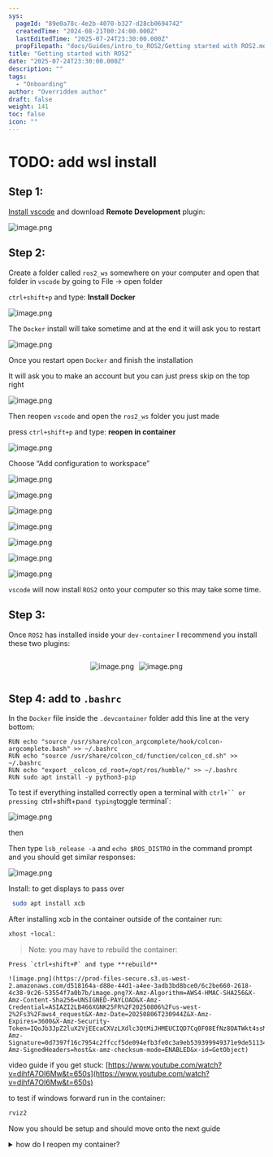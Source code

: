 ```yaml
---
sys:
  pageId: "89e0a78c-4e2b-4070-b327-d28cb0694742"
  createdTime: "2024-08-21T00:24:00.000Z"
  lastEditedTime: "2025-07-24T23:30:00.000Z"
  propFilepath: "docs/Guides/intro_to_ROS2/Getting started with ROS2.md"
title: "Getting started with ROS2"
date: "2025-07-24T23:30:00.000Z"
description: ""
tags:
  - "Onboarding"
author: "Overridden author"
draft: false
weight: 141
toc: false
icon: ""
---
```


# TODO: add wsl install

## Step 1:

[Install vscode](https://code.visualstudio.com/download) and download **Remote Development** plugin:

![image.png](https://prod-files-secure.s3.us-west-2.amazonaws.com/d518164a-d88e-44d1-a4ee-3adb3bd8bce0/efb52993-1881-4a40-b95e-6f020334f022/image.png?X-Amz-Algorithm=AWS4-HMAC-SHA256&X-Amz-Content-Sha256=UNSIGNED-PAYLOAD&X-Amz-Credential=ASIAZI2LB466Y6FAWLNZ%2F20250806%2Fus-west-2%2Fs3%2Faws4_request&X-Amz-Date=20250806T230937Z&X-Amz-Expires=3600&X-Amz-Security-Token=IQoJb3JpZ2luX2VjEEcaCXVzLXdlc3QtMiJHMEUCIQDjXmb8m2U0r6esF4TZd1OvIC82Z8INHtGWSfpZZokh3QIgJnO%2BJ%2FxbedoJbUtfItHlaeRCNIvGlcEOpY6OBCFDm38qiAQIgP%2F%2F%2F%2F%2F%2F%2F%2F%2F%2FARAAGgw2Mzc0MjMxODM4MDUiDNI5aMRKe27wnPWcdyrcAxnhhsf%2F5LDkh55qs31Ruxl82aF%2FvnMfy5J7HH%2FhZlnlOWg%2Bki3fx7qut%2BP7u6V%2BgiABM9DoLv%2FOefFn9u86pxX33x9U7eHseIFbVT09NsTGAfvaXJVctSQBBPthXqkUQ3rCqRCIB45V2FaOObiAhOD50EZlrUKf9fn%2BmuxN5FTPqJ7Y091XsRUfZSCdquAHbRMfS59WodVAQeIFriRB9%2FBYdk4236NSmPpR%2F042xe0BS52vYcR4D9loU3kf7Wf3z8gLNpMg8HZxnkrS0X35GBXYzHzxr1ZXGROylFVZ60SsEkrHkZBuqxaz9YowtNlQceRRm0%2FqIiT%2F5Abl6aTf%2FEFrbqrmKtA5HXGehC5xYQSfTDumiOyPDevQ0NTcGDBouXy5qW%2B%2FMa0CSPXie1ll8EmaJzgrQd%2FOb9HDKDC8YHpHvaAm%2F4RWbsDtcOuxKoK9hsH3E%2FGY9YBAERAuULG%2FXb1rlfrYYTPUxALPpMpmjcWZPign%2BXmI1qadBqFr66FXVUEqhTJ7ljcmDp72%2Fhkv9ZdEOhQI1%2BIqLanCoSN22eSmT%2F%2BzngfRkkGwAzG59dhzspQAWFHKnQBaczUFADVVMvMvbLzMzWmB7z8y73e8Ijdu7jXSsHWSF5s1Qr4%2BMIa0z8QGOqUBgGHKFbIhCOhm2XipcBysCOiGul36443H%2BJJsvxLCRjHQ%2BVIulueaUiWMk%2FRfbZkuaIbqp3Cn7PmtUaiNTOEBacuk8Y%2FnDYmtRlmJ9fwMpuMaYOknefwE09j8lonTXcBgxaiikZ4hx5DMjvtZA%2BGz4O7rZKcssnoicwj5E8nqDsvt5wD%2FjdTo9K188HDpZa8jrBXWoVJtTt95AgXS44pfkvKj48iV&X-Amz-Signature=ee86748d7265536902bb0f796b7fa1b7d7971c031cc1774e66559654b068b526&X-Amz-SignedHeaders=host&x-amz-checksum-mode=ENABLED&x-id=GetObject)

## Step 2:

Create a folder called `ros2_ws` somewhere on your computer and open that folder in `vscode` by going to File → open folder 

`ctrl+shift+p` and type: **Install Docker**

![image.png](https://prod-files-secure.s3.us-west-2.amazonaws.com/d518164a-d88e-44d1-a4ee-3adb3bd8bce0/2269dc0e-1cd5-47ff-bceb-c04ad9b2eab0/image.png?X-Amz-Algorithm=AWS4-HMAC-SHA256&X-Amz-Content-Sha256=UNSIGNED-PAYLOAD&X-Amz-Credential=ASIAZI2LB466Y6FAWLNZ%2F20250806%2Fus-west-2%2Fs3%2Faws4_request&X-Amz-Date=20250806T230937Z&X-Amz-Expires=3600&X-Amz-Security-Token=IQoJb3JpZ2luX2VjEEcaCXVzLXdlc3QtMiJHMEUCIQDjXmb8m2U0r6esF4TZd1OvIC82Z8INHtGWSfpZZokh3QIgJnO%2BJ%2FxbedoJbUtfItHlaeRCNIvGlcEOpY6OBCFDm38qiAQIgP%2F%2F%2F%2F%2F%2F%2F%2F%2F%2FARAAGgw2Mzc0MjMxODM4MDUiDNI5aMRKe27wnPWcdyrcAxnhhsf%2F5LDkh55qs31Ruxl82aF%2FvnMfy5J7HH%2FhZlnlOWg%2Bki3fx7qut%2BP7u6V%2BgiABM9DoLv%2FOefFn9u86pxX33x9U7eHseIFbVT09NsTGAfvaXJVctSQBBPthXqkUQ3rCqRCIB45V2FaOObiAhOD50EZlrUKf9fn%2BmuxN5FTPqJ7Y091XsRUfZSCdquAHbRMfS59WodVAQeIFriRB9%2FBYdk4236NSmPpR%2F042xe0BS52vYcR4D9loU3kf7Wf3z8gLNpMg8HZxnkrS0X35GBXYzHzxr1ZXGROylFVZ60SsEkrHkZBuqxaz9YowtNlQceRRm0%2FqIiT%2F5Abl6aTf%2FEFrbqrmKtA5HXGehC5xYQSfTDumiOyPDevQ0NTcGDBouXy5qW%2B%2FMa0CSPXie1ll8EmaJzgrQd%2FOb9HDKDC8YHpHvaAm%2F4RWbsDtcOuxKoK9hsH3E%2FGY9YBAERAuULG%2FXb1rlfrYYTPUxALPpMpmjcWZPign%2BXmI1qadBqFr66FXVUEqhTJ7ljcmDp72%2Fhkv9ZdEOhQI1%2BIqLanCoSN22eSmT%2F%2BzngfRkkGwAzG59dhzspQAWFHKnQBaczUFADVVMvMvbLzMzWmB7z8y73e8Ijdu7jXSsHWSF5s1Qr4%2BMIa0z8QGOqUBgGHKFbIhCOhm2XipcBysCOiGul36443H%2BJJsvxLCRjHQ%2BVIulueaUiWMk%2FRfbZkuaIbqp3Cn7PmtUaiNTOEBacuk8Y%2FnDYmtRlmJ9fwMpuMaYOknefwE09j8lonTXcBgxaiikZ4hx5DMjvtZA%2BGz4O7rZKcssnoicwj5E8nqDsvt5wD%2FjdTo9K188HDpZa8jrBXWoVJtTt95AgXS44pfkvKj48iV&X-Amz-Signature=34cd80997c84e6ec36e5c89c744806596fc4de32dbc8d8beaf60f3f7b69d1f36&X-Amz-SignedHeaders=host&x-amz-checksum-mode=ENABLED&x-id=GetObject)

The `Docker` install will take sometime and at the end it will ask you to restart

![image.png](https://prod-files-secure.s3.us-west-2.amazonaws.com/d518164a-d88e-44d1-a4ee-3adb3bd8bce0/ed233f78-be33-4b1f-b89c-9c346c0e961e/image.png?X-Amz-Algorithm=AWS4-HMAC-SHA256&X-Amz-Content-Sha256=UNSIGNED-PAYLOAD&X-Amz-Credential=ASIAZI2LB466Y6FAWLNZ%2F20250806%2Fus-west-2%2Fs3%2Faws4_request&X-Amz-Date=20250806T230937Z&X-Amz-Expires=3600&X-Amz-Security-Token=IQoJb3JpZ2luX2VjEEcaCXVzLXdlc3QtMiJHMEUCIQDjXmb8m2U0r6esF4TZd1OvIC82Z8INHtGWSfpZZokh3QIgJnO%2BJ%2FxbedoJbUtfItHlaeRCNIvGlcEOpY6OBCFDm38qiAQIgP%2F%2F%2F%2F%2F%2F%2F%2F%2F%2FARAAGgw2Mzc0MjMxODM4MDUiDNI5aMRKe27wnPWcdyrcAxnhhsf%2F5LDkh55qs31Ruxl82aF%2FvnMfy5J7HH%2FhZlnlOWg%2Bki3fx7qut%2BP7u6V%2BgiABM9DoLv%2FOefFn9u86pxX33x9U7eHseIFbVT09NsTGAfvaXJVctSQBBPthXqkUQ3rCqRCIB45V2FaOObiAhOD50EZlrUKf9fn%2BmuxN5FTPqJ7Y091XsRUfZSCdquAHbRMfS59WodVAQeIFriRB9%2FBYdk4236NSmPpR%2F042xe0BS52vYcR4D9loU3kf7Wf3z8gLNpMg8HZxnkrS0X35GBXYzHzxr1ZXGROylFVZ60SsEkrHkZBuqxaz9YowtNlQceRRm0%2FqIiT%2F5Abl6aTf%2FEFrbqrmKtA5HXGehC5xYQSfTDumiOyPDevQ0NTcGDBouXy5qW%2B%2FMa0CSPXie1ll8EmaJzgrQd%2FOb9HDKDC8YHpHvaAm%2F4RWbsDtcOuxKoK9hsH3E%2FGY9YBAERAuULG%2FXb1rlfrYYTPUxALPpMpmjcWZPign%2BXmI1qadBqFr66FXVUEqhTJ7ljcmDp72%2Fhkv9ZdEOhQI1%2BIqLanCoSN22eSmT%2F%2BzngfRkkGwAzG59dhzspQAWFHKnQBaczUFADVVMvMvbLzMzWmB7z8y73e8Ijdu7jXSsHWSF5s1Qr4%2BMIa0z8QGOqUBgGHKFbIhCOhm2XipcBysCOiGul36443H%2BJJsvxLCRjHQ%2BVIulueaUiWMk%2FRfbZkuaIbqp3Cn7PmtUaiNTOEBacuk8Y%2FnDYmtRlmJ9fwMpuMaYOknefwE09j8lonTXcBgxaiikZ4hx5DMjvtZA%2BGz4O7rZKcssnoicwj5E8nqDsvt5wD%2FjdTo9K188HDpZa8jrBXWoVJtTt95AgXS44pfkvKj48iV&X-Amz-Signature=5ceec5d298141e9ca3c33f6c80a144ab89e670170475866e9cc531b537f3c9e1&X-Amz-SignedHeaders=host&x-amz-checksum-mode=ENABLED&x-id=GetObject)

Once you restart open `Docker` and finish the installation

It will ask you to make an account but you can just press skip on the top right

![image.png](https://prod-files-secure.s3.us-west-2.amazonaws.com/d518164a-d88e-44d1-a4ee-3adb3bd8bce0/21010ad9-1659-4fd9-9f59-9932a09b2a3d/image.png?X-Amz-Algorithm=AWS4-HMAC-SHA256&X-Amz-Content-Sha256=UNSIGNED-PAYLOAD&X-Amz-Credential=ASIAZI2LB466Y6FAWLNZ%2F20250806%2Fus-west-2%2Fs3%2Faws4_request&X-Amz-Date=20250806T230937Z&X-Amz-Expires=3600&X-Amz-Security-Token=IQoJb3JpZ2luX2VjEEcaCXVzLXdlc3QtMiJHMEUCIQDjXmb8m2U0r6esF4TZd1OvIC82Z8INHtGWSfpZZokh3QIgJnO%2BJ%2FxbedoJbUtfItHlaeRCNIvGlcEOpY6OBCFDm38qiAQIgP%2F%2F%2F%2F%2F%2F%2F%2F%2F%2FARAAGgw2Mzc0MjMxODM4MDUiDNI5aMRKe27wnPWcdyrcAxnhhsf%2F5LDkh55qs31Ruxl82aF%2FvnMfy5J7HH%2FhZlnlOWg%2Bki3fx7qut%2BP7u6V%2BgiABM9DoLv%2FOefFn9u86pxX33x9U7eHseIFbVT09NsTGAfvaXJVctSQBBPthXqkUQ3rCqRCIB45V2FaOObiAhOD50EZlrUKf9fn%2BmuxN5FTPqJ7Y091XsRUfZSCdquAHbRMfS59WodVAQeIFriRB9%2FBYdk4236NSmPpR%2F042xe0BS52vYcR4D9loU3kf7Wf3z8gLNpMg8HZxnkrS0X35GBXYzHzxr1ZXGROylFVZ60SsEkrHkZBuqxaz9YowtNlQceRRm0%2FqIiT%2F5Abl6aTf%2FEFrbqrmKtA5HXGehC5xYQSfTDumiOyPDevQ0NTcGDBouXy5qW%2B%2FMa0CSPXie1ll8EmaJzgrQd%2FOb9HDKDC8YHpHvaAm%2F4RWbsDtcOuxKoK9hsH3E%2FGY9YBAERAuULG%2FXb1rlfrYYTPUxALPpMpmjcWZPign%2BXmI1qadBqFr66FXVUEqhTJ7ljcmDp72%2Fhkv9ZdEOhQI1%2BIqLanCoSN22eSmT%2F%2BzngfRkkGwAzG59dhzspQAWFHKnQBaczUFADVVMvMvbLzMzWmB7z8y73e8Ijdu7jXSsHWSF5s1Qr4%2BMIa0z8QGOqUBgGHKFbIhCOhm2XipcBysCOiGul36443H%2BJJsvxLCRjHQ%2BVIulueaUiWMk%2FRfbZkuaIbqp3Cn7PmtUaiNTOEBacuk8Y%2FnDYmtRlmJ9fwMpuMaYOknefwE09j8lonTXcBgxaiikZ4hx5DMjvtZA%2BGz4O7rZKcssnoicwj5E8nqDsvt5wD%2FjdTo9K188HDpZa8jrBXWoVJtTt95AgXS44pfkvKj48iV&X-Amz-Signature=2d315a16cc96b44ba88d296fbc26e68c33a56f3d4ae2ba1738dde8cf8256fbc2&X-Amz-SignedHeaders=host&x-amz-checksum-mode=ENABLED&x-id=GetObject)

Then reopen `vscode` and open the `ros2_ws` folder you just made

press `ctrl+shift+p` and type: **reopen in container**

![image.png](https://prod-files-secure.s3.us-west-2.amazonaws.com/d518164a-d88e-44d1-a4ee-3adb3bd8bce0/4e93b8c2-41ad-488c-8095-c74205196118/image.png?X-Amz-Algorithm=AWS4-HMAC-SHA256&X-Amz-Content-Sha256=UNSIGNED-PAYLOAD&X-Amz-Credential=ASIAZI2LB466Y6FAWLNZ%2F20250806%2Fus-west-2%2Fs3%2Faws4_request&X-Amz-Date=20250806T230937Z&X-Amz-Expires=3600&X-Amz-Security-Token=IQoJb3JpZ2luX2VjEEcaCXVzLXdlc3QtMiJHMEUCIQDjXmb8m2U0r6esF4TZd1OvIC82Z8INHtGWSfpZZokh3QIgJnO%2BJ%2FxbedoJbUtfItHlaeRCNIvGlcEOpY6OBCFDm38qiAQIgP%2F%2F%2F%2F%2F%2F%2F%2F%2F%2FARAAGgw2Mzc0MjMxODM4MDUiDNI5aMRKe27wnPWcdyrcAxnhhsf%2F5LDkh55qs31Ruxl82aF%2FvnMfy5J7HH%2FhZlnlOWg%2Bki3fx7qut%2BP7u6V%2BgiABM9DoLv%2FOefFn9u86pxX33x9U7eHseIFbVT09NsTGAfvaXJVctSQBBPthXqkUQ3rCqRCIB45V2FaOObiAhOD50EZlrUKf9fn%2BmuxN5FTPqJ7Y091XsRUfZSCdquAHbRMfS59WodVAQeIFriRB9%2FBYdk4236NSmPpR%2F042xe0BS52vYcR4D9loU3kf7Wf3z8gLNpMg8HZxnkrS0X35GBXYzHzxr1ZXGROylFVZ60SsEkrHkZBuqxaz9YowtNlQceRRm0%2FqIiT%2F5Abl6aTf%2FEFrbqrmKtA5HXGehC5xYQSfTDumiOyPDevQ0NTcGDBouXy5qW%2B%2FMa0CSPXie1ll8EmaJzgrQd%2FOb9HDKDC8YHpHvaAm%2F4RWbsDtcOuxKoK9hsH3E%2FGY9YBAERAuULG%2FXb1rlfrYYTPUxALPpMpmjcWZPign%2BXmI1qadBqFr66FXVUEqhTJ7ljcmDp72%2Fhkv9ZdEOhQI1%2BIqLanCoSN22eSmT%2F%2BzngfRkkGwAzG59dhzspQAWFHKnQBaczUFADVVMvMvbLzMzWmB7z8y73e8Ijdu7jXSsHWSF5s1Qr4%2BMIa0z8QGOqUBgGHKFbIhCOhm2XipcBysCOiGul36443H%2BJJsvxLCRjHQ%2BVIulueaUiWMk%2FRfbZkuaIbqp3Cn7PmtUaiNTOEBacuk8Y%2FnDYmtRlmJ9fwMpuMaYOknefwE09j8lonTXcBgxaiikZ4hx5DMjvtZA%2BGz4O7rZKcssnoicwj5E8nqDsvt5wD%2FjdTo9K188HDpZa8jrBXWoVJtTt95AgXS44pfkvKj48iV&X-Amz-Signature=b9c7015901c3cd73aaf96d2f57a3ced2218f761570794f5a69a8797058de2c1f&X-Amz-SignedHeaders=host&x-amz-checksum-mode=ENABLED&x-id=GetObject)

Choose “Add configuration to workspace”

![image.png](https://prod-files-secure.s3.us-west-2.amazonaws.com/d518164a-d88e-44d1-a4ee-3adb3bd8bce0/9560b282-5060-4989-ba37-97e7b2c22476/image.png?X-Amz-Algorithm=AWS4-HMAC-SHA256&X-Amz-Content-Sha256=UNSIGNED-PAYLOAD&X-Amz-Credential=ASIAZI2LB466Y6FAWLNZ%2F20250806%2Fus-west-2%2Fs3%2Faws4_request&X-Amz-Date=20250806T230937Z&X-Amz-Expires=3600&X-Amz-Security-Token=IQoJb3JpZ2luX2VjEEcaCXVzLXdlc3QtMiJHMEUCIQDjXmb8m2U0r6esF4TZd1OvIC82Z8INHtGWSfpZZokh3QIgJnO%2BJ%2FxbedoJbUtfItHlaeRCNIvGlcEOpY6OBCFDm38qiAQIgP%2F%2F%2F%2F%2F%2F%2F%2F%2F%2FARAAGgw2Mzc0MjMxODM4MDUiDNI5aMRKe27wnPWcdyrcAxnhhsf%2F5LDkh55qs31Ruxl82aF%2FvnMfy5J7HH%2FhZlnlOWg%2Bki3fx7qut%2BP7u6V%2BgiABM9DoLv%2FOefFn9u86pxX33x9U7eHseIFbVT09NsTGAfvaXJVctSQBBPthXqkUQ3rCqRCIB45V2FaOObiAhOD50EZlrUKf9fn%2BmuxN5FTPqJ7Y091XsRUfZSCdquAHbRMfS59WodVAQeIFriRB9%2FBYdk4236NSmPpR%2F042xe0BS52vYcR4D9loU3kf7Wf3z8gLNpMg8HZxnkrS0X35GBXYzHzxr1ZXGROylFVZ60SsEkrHkZBuqxaz9YowtNlQceRRm0%2FqIiT%2F5Abl6aTf%2FEFrbqrmKtA5HXGehC5xYQSfTDumiOyPDevQ0NTcGDBouXy5qW%2B%2FMa0CSPXie1ll8EmaJzgrQd%2FOb9HDKDC8YHpHvaAm%2F4RWbsDtcOuxKoK9hsH3E%2FGY9YBAERAuULG%2FXb1rlfrYYTPUxALPpMpmjcWZPign%2BXmI1qadBqFr66FXVUEqhTJ7ljcmDp72%2Fhkv9ZdEOhQI1%2BIqLanCoSN22eSmT%2F%2BzngfRkkGwAzG59dhzspQAWFHKnQBaczUFADVVMvMvbLzMzWmB7z8y73e8Ijdu7jXSsHWSF5s1Qr4%2BMIa0z8QGOqUBgGHKFbIhCOhm2XipcBysCOiGul36443H%2BJJsvxLCRjHQ%2BVIulueaUiWMk%2FRfbZkuaIbqp3Cn7PmtUaiNTOEBacuk8Y%2FnDYmtRlmJ9fwMpuMaYOknefwE09j8lonTXcBgxaiikZ4hx5DMjvtZA%2BGz4O7rZKcssnoicwj5E8nqDsvt5wD%2FjdTo9K188HDpZa8jrBXWoVJtTt95AgXS44pfkvKj48iV&X-Amz-Signature=253f8225685b29be9db4e2fa0b433966276c64b67cc777e8cb0856f341c209bc&X-Amz-SignedHeaders=host&x-amz-checksum-mode=ENABLED&x-id=GetObject)

![image.png](https://prod-files-secure.s3.us-west-2.amazonaws.com/d518164a-d88e-44d1-a4ee-3adb3bd8bce0/2ee63f81-886b-48e8-a553-dc6e5eac99e4/image.png?X-Amz-Algorithm=AWS4-HMAC-SHA256&X-Amz-Content-Sha256=UNSIGNED-PAYLOAD&X-Amz-Credential=ASIAZI2LB466Y6FAWLNZ%2F20250806%2Fus-west-2%2Fs3%2Faws4_request&X-Amz-Date=20250806T230937Z&X-Amz-Expires=3600&X-Amz-Security-Token=IQoJb3JpZ2luX2VjEEcaCXVzLXdlc3QtMiJHMEUCIQDjXmb8m2U0r6esF4TZd1OvIC82Z8INHtGWSfpZZokh3QIgJnO%2BJ%2FxbedoJbUtfItHlaeRCNIvGlcEOpY6OBCFDm38qiAQIgP%2F%2F%2F%2F%2F%2F%2F%2F%2F%2FARAAGgw2Mzc0MjMxODM4MDUiDNI5aMRKe27wnPWcdyrcAxnhhsf%2F5LDkh55qs31Ruxl82aF%2FvnMfy5J7HH%2FhZlnlOWg%2Bki3fx7qut%2BP7u6V%2BgiABM9DoLv%2FOefFn9u86pxX33x9U7eHseIFbVT09NsTGAfvaXJVctSQBBPthXqkUQ3rCqRCIB45V2FaOObiAhOD50EZlrUKf9fn%2BmuxN5FTPqJ7Y091XsRUfZSCdquAHbRMfS59WodVAQeIFriRB9%2FBYdk4236NSmPpR%2F042xe0BS52vYcR4D9loU3kf7Wf3z8gLNpMg8HZxnkrS0X35GBXYzHzxr1ZXGROylFVZ60SsEkrHkZBuqxaz9YowtNlQceRRm0%2FqIiT%2F5Abl6aTf%2FEFrbqrmKtA5HXGehC5xYQSfTDumiOyPDevQ0NTcGDBouXy5qW%2B%2FMa0CSPXie1ll8EmaJzgrQd%2FOb9HDKDC8YHpHvaAm%2F4RWbsDtcOuxKoK9hsH3E%2FGY9YBAERAuULG%2FXb1rlfrYYTPUxALPpMpmjcWZPign%2BXmI1qadBqFr66FXVUEqhTJ7ljcmDp72%2Fhkv9ZdEOhQI1%2BIqLanCoSN22eSmT%2F%2BzngfRkkGwAzG59dhzspQAWFHKnQBaczUFADVVMvMvbLzMzWmB7z8y73e8Ijdu7jXSsHWSF5s1Qr4%2BMIa0z8QGOqUBgGHKFbIhCOhm2XipcBysCOiGul36443H%2BJJsvxLCRjHQ%2BVIulueaUiWMk%2FRfbZkuaIbqp3Cn7PmtUaiNTOEBacuk8Y%2FnDYmtRlmJ9fwMpuMaYOknefwE09j8lonTXcBgxaiikZ4hx5DMjvtZA%2BGz4O7rZKcssnoicwj5E8nqDsvt5wD%2FjdTo9K188HDpZa8jrBXWoVJtTt95AgXS44pfkvKj48iV&X-Amz-Signature=11bfa270b82da8738dcea79bffe156a72c7a7f0f656c0fe95ff9f8653dde7626&X-Amz-SignedHeaders=host&x-amz-checksum-mode=ENABLED&x-id=GetObject)

![image.png](https://prod-files-secure.s3.us-west-2.amazonaws.com/d518164a-d88e-44d1-a4ee-3adb3bd8bce0/e0fd626c-c8b6-4b2c-95d1-fa4c26514504/image.png?X-Amz-Algorithm=AWS4-HMAC-SHA256&X-Amz-Content-Sha256=UNSIGNED-PAYLOAD&X-Amz-Credential=ASIAZI2LB466Y6FAWLNZ%2F20250806%2Fus-west-2%2Fs3%2Faws4_request&X-Amz-Date=20250806T230937Z&X-Amz-Expires=3600&X-Amz-Security-Token=IQoJb3JpZ2luX2VjEEcaCXVzLXdlc3QtMiJHMEUCIQDjXmb8m2U0r6esF4TZd1OvIC82Z8INHtGWSfpZZokh3QIgJnO%2BJ%2FxbedoJbUtfItHlaeRCNIvGlcEOpY6OBCFDm38qiAQIgP%2F%2F%2F%2F%2F%2F%2F%2F%2F%2FARAAGgw2Mzc0MjMxODM4MDUiDNI5aMRKe27wnPWcdyrcAxnhhsf%2F5LDkh55qs31Ruxl82aF%2FvnMfy5J7HH%2FhZlnlOWg%2Bki3fx7qut%2BP7u6V%2BgiABM9DoLv%2FOefFn9u86pxX33x9U7eHseIFbVT09NsTGAfvaXJVctSQBBPthXqkUQ3rCqRCIB45V2FaOObiAhOD50EZlrUKf9fn%2BmuxN5FTPqJ7Y091XsRUfZSCdquAHbRMfS59WodVAQeIFriRB9%2FBYdk4236NSmPpR%2F042xe0BS52vYcR4D9loU3kf7Wf3z8gLNpMg8HZxnkrS0X35GBXYzHzxr1ZXGROylFVZ60SsEkrHkZBuqxaz9YowtNlQceRRm0%2FqIiT%2F5Abl6aTf%2FEFrbqrmKtA5HXGehC5xYQSfTDumiOyPDevQ0NTcGDBouXy5qW%2B%2FMa0CSPXie1ll8EmaJzgrQd%2FOb9HDKDC8YHpHvaAm%2F4RWbsDtcOuxKoK9hsH3E%2FGY9YBAERAuULG%2FXb1rlfrYYTPUxALPpMpmjcWZPign%2BXmI1qadBqFr66FXVUEqhTJ7ljcmDp72%2Fhkv9ZdEOhQI1%2BIqLanCoSN22eSmT%2F%2BzngfRkkGwAzG59dhzspQAWFHKnQBaczUFADVVMvMvbLzMzWmB7z8y73e8Ijdu7jXSsHWSF5s1Qr4%2BMIa0z8QGOqUBgGHKFbIhCOhm2XipcBysCOiGul36443H%2BJJsvxLCRjHQ%2BVIulueaUiWMk%2FRfbZkuaIbqp3Cn7PmtUaiNTOEBacuk8Y%2FnDYmtRlmJ9fwMpuMaYOknefwE09j8lonTXcBgxaiikZ4hx5DMjvtZA%2BGz4O7rZKcssnoicwj5E8nqDsvt5wD%2FjdTo9K188HDpZa8jrBXWoVJtTt95AgXS44pfkvKj48iV&X-Amz-Signature=bdbfd38fefb08eec622a30c3eefc3c5ef8cb692f455ebedf63d3a986ada47f61&X-Amz-SignedHeaders=host&x-amz-checksum-mode=ENABLED&x-id=GetObject)

![image.png](https://prod-files-secure.s3.us-west-2.amazonaws.com/d518164a-d88e-44d1-a4ee-3adb3bd8bce0/a2e13f50-d2ab-4719-a4c2-7ced634bfc9d/image.png?X-Amz-Algorithm=AWS4-HMAC-SHA256&X-Amz-Content-Sha256=UNSIGNED-PAYLOAD&X-Amz-Credential=ASIAZI2LB466Y6FAWLNZ%2F20250806%2Fus-west-2%2Fs3%2Faws4_request&X-Amz-Date=20250806T230937Z&X-Amz-Expires=3600&X-Amz-Security-Token=IQoJb3JpZ2luX2VjEEcaCXVzLXdlc3QtMiJHMEUCIQDjXmb8m2U0r6esF4TZd1OvIC82Z8INHtGWSfpZZokh3QIgJnO%2BJ%2FxbedoJbUtfItHlaeRCNIvGlcEOpY6OBCFDm38qiAQIgP%2F%2F%2F%2F%2F%2F%2F%2F%2F%2FARAAGgw2Mzc0MjMxODM4MDUiDNI5aMRKe27wnPWcdyrcAxnhhsf%2F5LDkh55qs31Ruxl82aF%2FvnMfy5J7HH%2FhZlnlOWg%2Bki3fx7qut%2BP7u6V%2BgiABM9DoLv%2FOefFn9u86pxX33x9U7eHseIFbVT09NsTGAfvaXJVctSQBBPthXqkUQ3rCqRCIB45V2FaOObiAhOD50EZlrUKf9fn%2BmuxN5FTPqJ7Y091XsRUfZSCdquAHbRMfS59WodVAQeIFriRB9%2FBYdk4236NSmPpR%2F042xe0BS52vYcR4D9loU3kf7Wf3z8gLNpMg8HZxnkrS0X35GBXYzHzxr1ZXGROylFVZ60SsEkrHkZBuqxaz9YowtNlQceRRm0%2FqIiT%2F5Abl6aTf%2FEFrbqrmKtA5HXGehC5xYQSfTDumiOyPDevQ0NTcGDBouXy5qW%2B%2FMa0CSPXie1ll8EmaJzgrQd%2FOb9HDKDC8YHpHvaAm%2F4RWbsDtcOuxKoK9hsH3E%2FGY9YBAERAuULG%2FXb1rlfrYYTPUxALPpMpmjcWZPign%2BXmI1qadBqFr66FXVUEqhTJ7ljcmDp72%2Fhkv9ZdEOhQI1%2BIqLanCoSN22eSmT%2F%2BzngfRkkGwAzG59dhzspQAWFHKnQBaczUFADVVMvMvbLzMzWmB7z8y73e8Ijdu7jXSsHWSF5s1Qr4%2BMIa0z8QGOqUBgGHKFbIhCOhm2XipcBysCOiGul36443H%2BJJsvxLCRjHQ%2BVIulueaUiWMk%2FRfbZkuaIbqp3Cn7PmtUaiNTOEBacuk8Y%2FnDYmtRlmJ9fwMpuMaYOknefwE09j8lonTXcBgxaiikZ4hx5DMjvtZA%2BGz4O7rZKcssnoicwj5E8nqDsvt5wD%2FjdTo9K188HDpZa8jrBXWoVJtTt95AgXS44pfkvKj48iV&X-Amz-Signature=aa26404ae82050a4c8a1bb5e868583f04c34dc7903c0107442588ea4a623326c&X-Amz-SignedHeaders=host&x-amz-checksum-mode=ENABLED&x-id=GetObject)

![image.png](https://prod-files-secure.s3.us-west-2.amazonaws.com/d518164a-d88e-44d1-a4ee-3adb3bd8bce0/6cc478ad-aaba-4bf7-9fcc-403277ab896c/image.png?X-Amz-Algorithm=AWS4-HMAC-SHA256&X-Amz-Content-Sha256=UNSIGNED-PAYLOAD&X-Amz-Credential=ASIAZI2LB466Y6FAWLNZ%2F20250806%2Fus-west-2%2Fs3%2Faws4_request&X-Amz-Date=20250806T230937Z&X-Amz-Expires=3600&X-Amz-Security-Token=IQoJb3JpZ2luX2VjEEcaCXVzLXdlc3QtMiJHMEUCIQDjXmb8m2U0r6esF4TZd1OvIC82Z8INHtGWSfpZZokh3QIgJnO%2BJ%2FxbedoJbUtfItHlaeRCNIvGlcEOpY6OBCFDm38qiAQIgP%2F%2F%2F%2F%2F%2F%2F%2F%2F%2FARAAGgw2Mzc0MjMxODM4MDUiDNI5aMRKe27wnPWcdyrcAxnhhsf%2F5LDkh55qs31Ruxl82aF%2FvnMfy5J7HH%2FhZlnlOWg%2Bki3fx7qut%2BP7u6V%2BgiABM9DoLv%2FOefFn9u86pxX33x9U7eHseIFbVT09NsTGAfvaXJVctSQBBPthXqkUQ3rCqRCIB45V2FaOObiAhOD50EZlrUKf9fn%2BmuxN5FTPqJ7Y091XsRUfZSCdquAHbRMfS59WodVAQeIFriRB9%2FBYdk4236NSmPpR%2F042xe0BS52vYcR4D9loU3kf7Wf3z8gLNpMg8HZxnkrS0X35GBXYzHzxr1ZXGROylFVZ60SsEkrHkZBuqxaz9YowtNlQceRRm0%2FqIiT%2F5Abl6aTf%2FEFrbqrmKtA5HXGehC5xYQSfTDumiOyPDevQ0NTcGDBouXy5qW%2B%2FMa0CSPXie1ll8EmaJzgrQd%2FOb9HDKDC8YHpHvaAm%2F4RWbsDtcOuxKoK9hsH3E%2FGY9YBAERAuULG%2FXb1rlfrYYTPUxALPpMpmjcWZPign%2BXmI1qadBqFr66FXVUEqhTJ7ljcmDp72%2Fhkv9ZdEOhQI1%2BIqLanCoSN22eSmT%2F%2BzngfRkkGwAzG59dhzspQAWFHKnQBaczUFADVVMvMvbLzMzWmB7z8y73e8Ijdu7jXSsHWSF5s1Qr4%2BMIa0z8QGOqUBgGHKFbIhCOhm2XipcBysCOiGul36443H%2BJJsvxLCRjHQ%2BVIulueaUiWMk%2FRfbZkuaIbqp3Cn7PmtUaiNTOEBacuk8Y%2FnDYmtRlmJ9fwMpuMaYOknefwE09j8lonTXcBgxaiikZ4hx5DMjvtZA%2BGz4O7rZKcssnoicwj5E8nqDsvt5wD%2FjdTo9K188HDpZa8jrBXWoVJtTt95AgXS44pfkvKj48iV&X-Amz-Signature=3e4efec1a0d7c547a011b19362041edefb02cb3aa01f916772ec5a903394f90b&X-Amz-SignedHeaders=host&x-amz-checksum-mode=ENABLED&x-id=GetObject)

![image.png](https://prod-files-secure.s3.us-west-2.amazonaws.com/d518164a-d88e-44d1-a4ee-3adb3bd8bce0/53255b28-f75e-430f-b9e3-c0ac8577e42b/image.png?X-Amz-Algorithm=AWS4-HMAC-SHA256&X-Amz-Content-Sha256=UNSIGNED-PAYLOAD&X-Amz-Credential=ASIAZI2LB466Y6FAWLNZ%2F20250806%2Fus-west-2%2Fs3%2Faws4_request&X-Amz-Date=20250806T230937Z&X-Amz-Expires=3600&X-Amz-Security-Token=IQoJb3JpZ2luX2VjEEcaCXVzLXdlc3QtMiJHMEUCIQDjXmb8m2U0r6esF4TZd1OvIC82Z8INHtGWSfpZZokh3QIgJnO%2BJ%2FxbedoJbUtfItHlaeRCNIvGlcEOpY6OBCFDm38qiAQIgP%2F%2F%2F%2F%2F%2F%2F%2F%2F%2FARAAGgw2Mzc0MjMxODM4MDUiDNI5aMRKe27wnPWcdyrcAxnhhsf%2F5LDkh55qs31Ruxl82aF%2FvnMfy5J7HH%2FhZlnlOWg%2Bki3fx7qut%2BP7u6V%2BgiABM9DoLv%2FOefFn9u86pxX33x9U7eHseIFbVT09NsTGAfvaXJVctSQBBPthXqkUQ3rCqRCIB45V2FaOObiAhOD50EZlrUKf9fn%2BmuxN5FTPqJ7Y091XsRUfZSCdquAHbRMfS59WodVAQeIFriRB9%2FBYdk4236NSmPpR%2F042xe0BS52vYcR4D9loU3kf7Wf3z8gLNpMg8HZxnkrS0X35GBXYzHzxr1ZXGROylFVZ60SsEkrHkZBuqxaz9YowtNlQceRRm0%2FqIiT%2F5Abl6aTf%2FEFrbqrmKtA5HXGehC5xYQSfTDumiOyPDevQ0NTcGDBouXy5qW%2B%2FMa0CSPXie1ll8EmaJzgrQd%2FOb9HDKDC8YHpHvaAm%2F4RWbsDtcOuxKoK9hsH3E%2FGY9YBAERAuULG%2FXb1rlfrYYTPUxALPpMpmjcWZPign%2BXmI1qadBqFr66FXVUEqhTJ7ljcmDp72%2Fhkv9ZdEOhQI1%2BIqLanCoSN22eSmT%2F%2BzngfRkkGwAzG59dhzspQAWFHKnQBaczUFADVVMvMvbLzMzWmB7z8y73e8Ijdu7jXSsHWSF5s1Qr4%2BMIa0z8QGOqUBgGHKFbIhCOhm2XipcBysCOiGul36443H%2BJJsvxLCRjHQ%2BVIulueaUiWMk%2FRfbZkuaIbqp3Cn7PmtUaiNTOEBacuk8Y%2FnDYmtRlmJ9fwMpuMaYOknefwE09j8lonTXcBgxaiikZ4hx5DMjvtZA%2BGz4O7rZKcssnoicwj5E8nqDsvt5wD%2FjdTo9K188HDpZa8jrBXWoVJtTt95AgXS44pfkvKj48iV&X-Amz-Signature=b15480488d354b23325e9bd3ceb6563c904a4a77d8cdc4bed6e558adc00d16d8&X-Amz-SignedHeaders=host&x-amz-checksum-mode=ENABLED&x-id=GetObject)

![image.png](https://prod-files-secure.s3.us-west-2.amazonaws.com/d518164a-d88e-44d1-a4ee-3adb3bd8bce0/7c562767-5af9-4ffb-97d1-327bcdf4ee00/image.png?X-Amz-Algorithm=AWS4-HMAC-SHA256&X-Amz-Content-Sha256=UNSIGNED-PAYLOAD&X-Amz-Credential=ASIAZI2LB466Y6FAWLNZ%2F20250806%2Fus-west-2%2Fs3%2Faws4_request&X-Amz-Date=20250806T230937Z&X-Amz-Expires=3600&X-Amz-Security-Token=IQoJb3JpZ2luX2VjEEcaCXVzLXdlc3QtMiJHMEUCIQDjXmb8m2U0r6esF4TZd1OvIC82Z8INHtGWSfpZZokh3QIgJnO%2BJ%2FxbedoJbUtfItHlaeRCNIvGlcEOpY6OBCFDm38qiAQIgP%2F%2F%2F%2F%2F%2F%2F%2F%2F%2FARAAGgw2Mzc0MjMxODM4MDUiDNI5aMRKe27wnPWcdyrcAxnhhsf%2F5LDkh55qs31Ruxl82aF%2FvnMfy5J7HH%2FhZlnlOWg%2Bki3fx7qut%2BP7u6V%2BgiABM9DoLv%2FOefFn9u86pxX33x9U7eHseIFbVT09NsTGAfvaXJVctSQBBPthXqkUQ3rCqRCIB45V2FaOObiAhOD50EZlrUKf9fn%2BmuxN5FTPqJ7Y091XsRUfZSCdquAHbRMfS59WodVAQeIFriRB9%2FBYdk4236NSmPpR%2F042xe0BS52vYcR4D9loU3kf7Wf3z8gLNpMg8HZxnkrS0X35GBXYzHzxr1ZXGROylFVZ60SsEkrHkZBuqxaz9YowtNlQceRRm0%2FqIiT%2F5Abl6aTf%2FEFrbqrmKtA5HXGehC5xYQSfTDumiOyPDevQ0NTcGDBouXy5qW%2B%2FMa0CSPXie1ll8EmaJzgrQd%2FOb9HDKDC8YHpHvaAm%2F4RWbsDtcOuxKoK9hsH3E%2FGY9YBAERAuULG%2FXb1rlfrYYTPUxALPpMpmjcWZPign%2BXmI1qadBqFr66FXVUEqhTJ7ljcmDp72%2Fhkv9ZdEOhQI1%2BIqLanCoSN22eSmT%2F%2BzngfRkkGwAzG59dhzspQAWFHKnQBaczUFADVVMvMvbLzMzWmB7z8y73e8Ijdu7jXSsHWSF5s1Qr4%2BMIa0z8QGOqUBgGHKFbIhCOhm2XipcBysCOiGul36443H%2BJJsvxLCRjHQ%2BVIulueaUiWMk%2FRfbZkuaIbqp3Cn7PmtUaiNTOEBacuk8Y%2FnDYmtRlmJ9fwMpuMaYOknefwE09j8lonTXcBgxaiikZ4hx5DMjvtZA%2BGz4O7rZKcssnoicwj5E8nqDsvt5wD%2FjdTo9K188HDpZa8jrBXWoVJtTt95AgXS44pfkvKj48iV&X-Amz-Signature=c3fc607644954ec02cbe91c744b52b2a3e2559215638ce1499b695eea0bd1c11&X-Amz-SignedHeaders=host&x-amz-checksum-mode=ENABLED&x-id=GetObject)

`vscode` will now install `ROS2` onto your computer so this may take some time.

## Step 3:

Once `ROS2` has installed inside your `dev-container` I recommend you install these two plugins:

<div style="display: flex;flex-direction: row; column-gap:10px; max-width: 630px;justify-content: center;">
<div>

![image.png](https://prod-files-secure.s3.us-west-2.amazonaws.com/d518164a-d88e-44d1-a4ee-3adb3bd8bce0/3fc3d550-5a54-4ba1-ba6b-faa01cdb7369/image.png?X-Amz-Algorithm=AWS4-HMAC-SHA256&X-Amz-Content-Sha256=UNSIGNED-PAYLOAD&X-Amz-Credential=ASIAZI2LB466U6BP6WBH%2F20250806%2Fus-west-2%2Fs3%2Faws4_request&X-Amz-Date=20250806T230940Z&X-Amz-Expires=3600&X-Amz-Security-Token=IQoJb3JpZ2luX2VjEEcaCXVzLXdlc3QtMiJHMEUCIB2OWGNS8KAWwXFfpO63UW7A2lA2m9YkCixKRnHyIoFSAiEA9uP5RK4Pn8NZIt61jPUO3Nu%2BEFshuKEO1eT3bKe%2Bkv0qiAQIgP%2F%2F%2F%2F%2F%2F%2F%2F%2F%2FARAAGgw2Mzc0MjMxODM4MDUiDHcCQ9zUOiBE3UGBhSrcA364NSBBrxlclNxNvgv4%2FiC79wufXFduIo1rzFvfFzWAFRNxi1pCo%2FirS%2BbJ8iH%2FJPOVjYTu8%2BDjklmZcGfK8EOU8vHpT5fU5l8ADjs%2FbaZqESZkhVFJ%2FE1WZwcFkyy1cleWpRxw1AZ7CuizZh9sHmYYdbifZXE0E%2B0R6YdGxpQEKT%2FXKVL5MrTUooHKN3lgezl1gNxPy07%2F9kcJDvSt9he5qHxS8qdBgrgGACzveh4aM5tk5%2FLf3eBzZcZhdz1xIeaQ7vsovqrhHx9JlY6BPxD%2BJBSU73w%2Bi%2F0FARf3YVl%2BHZm1kOEl6is1lChBqUEu7FRvEif23cdxooCbo%2Fx11oldqT8vMm3Hqo9B8d9Bw%2F9HEhuTL7rfc7vyGSmbTUpoO6VqjZCC%2BvmUt9Pp0yXRTevNCRiEo8sGUdYK9n1Kv73xwthR8IpDFmq4pFhVG2%2FdZzQsfyi9Br17zBF0eMb5uJDxG7SBjPQyPb2iV7TKQn3AsdsxNCK6Gl0CQ%2FDWUIxDsVmjYmNJ%2Ft1aA%2F6pe6eDRSXDnE86qORdDgba7BIVqbct3qHP7KH9ZPmKY2MgmwmSDwsjkeDgrb5Bkj8NuCFR%2FhF%2FnEuNUHeKp07FCU5keHeyf7ephkZdnfyVicXdMLO0z8QGOqUBLKKAEuLhFKUaek8VhokptLs1AsuFfgxeAw2XiFTKcJ%2FN7BuQyTMLTc1WxLH%2FP7qQdqX8nG1yHDz08MA2pqhlicj%2B%2BqjvWB6wcUgOwYX6YprWUJ9Q3fcy83YgC4166HJZMWxadF8KGNVpYWjFdgNY1wFOCT3qHpBc%2FqA7nuRbT2ZhzKNI67Gp%2BRldUjyoh9koFEkO2u8ugn5qIpQQfon7xhaItFP8&X-Amz-Signature=5e6dea8a560e4af861bc60724bb869b1dd4113b18e29902a597ee1cc6b78169c&X-Amz-SignedHeaders=host&x-amz-checksum-mode=ENABLED&x-id=GetObject)

</div>
<div>

![image.png](https://prod-files-secure.s3.us-west-2.amazonaws.com/d518164a-d88e-44d1-a4ee-3adb3bd8bce0/d994cc66-13c2-4093-a5a3-f84cf4601a82/image.png?X-Amz-Algorithm=AWS4-HMAC-SHA256&X-Amz-Content-Sha256=UNSIGNED-PAYLOAD&X-Amz-Credential=ASIAZI2LB4666P4IJHHP%2F20250806%2Fus-west-2%2Fs3%2Faws4_request&X-Amz-Date=20250806T230943Z&X-Amz-Expires=3600&X-Amz-Security-Token=IQoJb3JpZ2luX2VjEEcaCXVzLXdlc3QtMiJGMEQCIHdQgHkFz0sFT9s0yAvjiyvcMxs1zN4tdJZrPw2i2%2FclAiAsmdMEiHAGDCVm1mc3gf0sWhFP%2BtPFvzUdUxQmyiiMqiqIBAiA%2F%2F%2F%2F%2F%2F%2F%2F%2F%2F8BEAAaDDYzNzQyMzE4MzgwNSIMah5sgC48s5dLnYijKtwDhfQQ78kIHNEWVNG0o0%2FQL3xv%2BlUS5J%2BwgJgLOapxB8W10xT3u0jXz60VHLTw6Cr%2BJIPUPnzY%2BmG9jxT5JZ%2BsPoLZLXG4UnRJ1xfKyUWoWT36Ag3Bz8jP%2BNpfNWvejM7U%2BQzxrvgQtd%2BCrf6%2Bft7K%2FMOXyuoJuAkLjbs3pujDSfiGu4aeitzni2UXreOrqYyTE6R8%2FZvzLPNlRX3aoYNywsqz3JesVK8C8iw8uCL23Z0oNXbEdyTYIMUuM0ZsQspHIuc6I66xp1%2F0TTdaREZbWgkFwWxUT2eFtUT2QRTuhOdbO4bc2pfFie%2BkeRUlHwEG4hi1gylKgD4GRgupbuKrAfxzbytWcrdSL60rX%2FGHn3IYjqbgc%2BbvR%2BAQrOYX6lXippBtlQ38eJbrTI608JALnGxr60SYCz%2BNMPYZUqnGwArmwN9OIj5eefzjNJ7K9UF7ifEc2AJsFNK4j33jDSxbE48fzCFGHCD055givzMimDvYGMAB%2BPE9eu2Xj%2BAjQPIWGGtHV0xZWyE9HTukI8HFBsJ8HPG1kKwLsfG44%2BXvMQYLpfwFjIAc8IsdxH00wziguwz7zymdIz6zIfhbStWO%2FpP5h9aMbwmXeaLCwgvezOgJij7fKo%2FpFDNvlpEwhrTPxAY6pgErXLqij7zvbq15GycPr016Q1m%2FPxt3VKNQ4sv9%2FLhLF3w8nlL81Qk82x%2BZ2JFnXz9fOEUqVGm5IqXO2Ga4EyS3VAGrKsacDAD2KOPN5BPMi7c3WVujUHO3NEv3QnXQQ4OKhJtR8vrj08k0lD%2FssQS5MVbiU16gOvV5H3VhdhhO2tjfSt23ORrI2SLDySvMIPEFGl9MzEsd%2Fo2Bgr%2B%2BvW%2B2bdGknxYE&X-Amz-Signature=4badd540e38ce8ba00fc693463da25aad74203c837246637aa9c35a89a286319&X-Amz-SignedHeaders=host&x-amz-checksum-mode=ENABLED&x-id=GetObject)

</div>
</div>

## Step 4: add to `.bashrc`

In the `Docker` file inside the `.devcontainer` folder add this line at the very bottom: 

```docker
RUN echo "source /usr/share/colcon_argcomplete/hook/colcon-argcomplete.bash" >> ~/.bashrc
RUN echo "source /usr/share/colcon_cd/function/colcon_cd.sh" >> ~/.bashrc
RUN echo "export _colcon_cd_root=/opt/ros/humble/" >> ~/.bashrc
RUN sudo apt install -y python3-pip 
```

To test if everything installed correctly open a terminal with `ctrl+`` or pressing `ctrl+shift+p` and typing `toggle terminal`:

![image.png](https://prod-files-secure.s3.us-west-2.amazonaws.com/d518164a-d88e-44d1-a4ee-3adb3bd8bce0/6a4943d8-b04e-4c02-9a58-775f3384d1a5/image.png?X-Amz-Algorithm=AWS4-HMAC-SHA256&X-Amz-Content-Sha256=UNSIGNED-PAYLOAD&X-Amz-Credential=ASIAZI2LB466Y6FAWLNZ%2F20250806%2Fus-west-2%2Fs3%2Faws4_request&X-Amz-Date=20250806T230937Z&X-Amz-Expires=3600&X-Amz-Security-Token=IQoJb3JpZ2luX2VjEEcaCXVzLXdlc3QtMiJHMEUCIQDjXmb8m2U0r6esF4TZd1OvIC82Z8INHtGWSfpZZokh3QIgJnO%2BJ%2FxbedoJbUtfItHlaeRCNIvGlcEOpY6OBCFDm38qiAQIgP%2F%2F%2F%2F%2F%2F%2F%2F%2F%2FARAAGgw2Mzc0MjMxODM4MDUiDNI5aMRKe27wnPWcdyrcAxnhhsf%2F5LDkh55qs31Ruxl82aF%2FvnMfy5J7HH%2FhZlnlOWg%2Bki3fx7qut%2BP7u6V%2BgiABM9DoLv%2FOefFn9u86pxX33x9U7eHseIFbVT09NsTGAfvaXJVctSQBBPthXqkUQ3rCqRCIB45V2FaOObiAhOD50EZlrUKf9fn%2BmuxN5FTPqJ7Y091XsRUfZSCdquAHbRMfS59WodVAQeIFriRB9%2FBYdk4236NSmPpR%2F042xe0BS52vYcR4D9loU3kf7Wf3z8gLNpMg8HZxnkrS0X35GBXYzHzxr1ZXGROylFVZ60SsEkrHkZBuqxaz9YowtNlQceRRm0%2FqIiT%2F5Abl6aTf%2FEFrbqrmKtA5HXGehC5xYQSfTDumiOyPDevQ0NTcGDBouXy5qW%2B%2FMa0CSPXie1ll8EmaJzgrQd%2FOb9HDKDC8YHpHvaAm%2F4RWbsDtcOuxKoK9hsH3E%2FGY9YBAERAuULG%2FXb1rlfrYYTPUxALPpMpmjcWZPign%2BXmI1qadBqFr66FXVUEqhTJ7ljcmDp72%2Fhkv9ZdEOhQI1%2BIqLanCoSN22eSmT%2F%2BzngfRkkGwAzG59dhzspQAWFHKnQBaczUFADVVMvMvbLzMzWmB7z8y73e8Ijdu7jXSsHWSF5s1Qr4%2BMIa0z8QGOqUBgGHKFbIhCOhm2XipcBysCOiGul36443H%2BJJsvxLCRjHQ%2BVIulueaUiWMk%2FRfbZkuaIbqp3Cn7PmtUaiNTOEBacuk8Y%2FnDYmtRlmJ9fwMpuMaYOknefwE09j8lonTXcBgxaiikZ4hx5DMjvtZA%2BGz4O7rZKcssnoicwj5E8nqDsvt5wD%2FjdTo9K188HDpZa8jrBXWoVJtTt95AgXS44pfkvKj48iV&X-Amz-Signature=7ef2e377fe184600b06fbea11874f1663892f06a5fdd8b9af762bd13dfa70f9c&X-Amz-SignedHeaders=host&x-amz-checksum-mode=ENABLED&x-id=GetObject)

then 

Then type `lsb_release -a` and `echo $ROS_DISTRO` in the command prompt and you should get similar responses:

![image.png](https://prod-files-secure.s3.us-west-2.amazonaws.com/d518164a-d88e-44d1-a4ee-3adb3bd8bce0/3e635dec-a805-4e85-8b9e-d000e5b71a4e/image.png?X-Amz-Algorithm=AWS4-HMAC-SHA256&X-Amz-Content-Sha256=UNSIGNED-PAYLOAD&X-Amz-Credential=ASIAZI2LB466Y6FAWLNZ%2F20250806%2Fus-west-2%2Fs3%2Faws4_request&X-Amz-Date=20250806T230937Z&X-Amz-Expires=3600&X-Amz-Security-Token=IQoJb3JpZ2luX2VjEEcaCXVzLXdlc3QtMiJHMEUCIQDjXmb8m2U0r6esF4TZd1OvIC82Z8INHtGWSfpZZokh3QIgJnO%2BJ%2FxbedoJbUtfItHlaeRCNIvGlcEOpY6OBCFDm38qiAQIgP%2F%2F%2F%2F%2F%2F%2F%2F%2F%2FARAAGgw2Mzc0MjMxODM4MDUiDNI5aMRKe27wnPWcdyrcAxnhhsf%2F5LDkh55qs31Ruxl82aF%2FvnMfy5J7HH%2FhZlnlOWg%2Bki3fx7qut%2BP7u6V%2BgiABM9DoLv%2FOefFn9u86pxX33x9U7eHseIFbVT09NsTGAfvaXJVctSQBBPthXqkUQ3rCqRCIB45V2FaOObiAhOD50EZlrUKf9fn%2BmuxN5FTPqJ7Y091XsRUfZSCdquAHbRMfS59WodVAQeIFriRB9%2FBYdk4236NSmPpR%2F042xe0BS52vYcR4D9loU3kf7Wf3z8gLNpMg8HZxnkrS0X35GBXYzHzxr1ZXGROylFVZ60SsEkrHkZBuqxaz9YowtNlQceRRm0%2FqIiT%2F5Abl6aTf%2FEFrbqrmKtA5HXGehC5xYQSfTDumiOyPDevQ0NTcGDBouXy5qW%2B%2FMa0CSPXie1ll8EmaJzgrQd%2FOb9HDKDC8YHpHvaAm%2F4RWbsDtcOuxKoK9hsH3E%2FGY9YBAERAuULG%2FXb1rlfrYYTPUxALPpMpmjcWZPign%2BXmI1qadBqFr66FXVUEqhTJ7ljcmDp72%2Fhkv9ZdEOhQI1%2BIqLanCoSN22eSmT%2F%2BzngfRkkGwAzG59dhzspQAWFHKnQBaczUFADVVMvMvbLzMzWmB7z8y73e8Ijdu7jXSsHWSF5s1Qr4%2BMIa0z8QGOqUBgGHKFbIhCOhm2XipcBysCOiGul36443H%2BJJsvxLCRjHQ%2BVIulueaUiWMk%2FRfbZkuaIbqp3Cn7PmtUaiNTOEBacuk8Y%2FnDYmtRlmJ9fwMpuMaYOknefwE09j8lonTXcBgxaiikZ4hx5DMjvtZA%2BGz4O7rZKcssnoicwj5E8nqDsvt5wD%2FjdTo9K188HDpZa8jrBXWoVJtTt95AgXS44pfkvKj48iV&X-Amz-Signature=e654c1262649984ad9b323420fdbf8db7e822eac3a4b1569cab0f830de7498d9&X-Amz-SignedHeaders=host&x-amz-checksum-mode=ENABLED&x-id=GetObject)

Install:  to get displays to pass over

```bash
 sudo apt install xcb
```

After installing xcb in the container outside of the container run:

```python
xhost +local:
```

> Note: you may have to rebuild the container:

	Press `ctrl+shift+P` and type **rebuild**

	![image.png](https://prod-files-secure.s3.us-west-2.amazonaws.com/d518164a-d88e-44d1-a4ee-3adb3bd8bce0/6c2be660-2618-4c38-9c26-53554f7a0b7b/image.png?X-Amz-Algorithm=AWS4-HMAC-SHA256&X-Amz-Content-Sha256=UNSIGNED-PAYLOAD&X-Amz-Credential=ASIAZI2LB466XGNK25FR%2F20250806%2Fus-west-2%2Fs3%2Faws4_request&X-Amz-Date=20250806T230944Z&X-Amz-Expires=3600&X-Amz-Security-Token=IQoJb3JpZ2luX2VjEEcaCXVzLXdlc3QtMiJHMEUCIQD7Cq0F08EfNz8OATWkt4ssMLmQQZ%2BZYz%2F046l3MbSzIwIgMMsbOlkJrLD5LfIu2Q%2BvEucyNrtTUWcfTbTYqwlfxP8qiAQIgP%2F%2F%2F%2F%2F%2F%2F%2F%2F%2FARAAGgw2Mzc0MjMxODM4MDUiDCrvPpze0uJtD0CsiCrcA7r0SsU7m3QsgJxAvs7WKRlL29JqKs%2BGSAjW68R%2B1D9XipUUF17y35%2B9cvvZM3FGL%2Fw3fF%2Byk2MCz0kcw60hR8x9IjwXyMv%2B4gcbnbZH%2BHz5tdMylYaBF8RvsFzgm5lKlueGAdbSbBn338y48fqHDOV8g93gx4Lbx1gJYWNnB0UX%2Bk6%2B%2BvMhR6j%2B0L%2B9C6kSB0Ad9skGdhpHpwbSNvuMSCUwHT26fKa%2BJGzfuuIRW3bJkqmnMS%2BXPHypzGOIzfgagQdD1wrQz42cdSZYMz99dmHAvj3bII3%2B3006l9aKCSqGF6SNzwbri2cb3usKp56uqcWBs9Z8BPRy7LBr3EDfQvvISV6A4TIyjTApMcBO7OhtAhel6rlbPkKwKMf5T3FQdfDaClJqZrnu3jjVFbt0OqU3UR1oc%2FXrMFx3E0btHLdbAN%2BPNeGl%2FV%2BXy9YQmBK%2FDqhTEnnMC25YBu2bfwHo49pQP3IJ47tGRZ8FbZiaMRd39dtvGjafh65ll22r1FKZyjSEdviNqH%2FG3JiNws49Y4%2FoRE3nUaBKengrO%2FPOQlHF9fi%2FMafdbWzFVUELU7dn80hxtc%2BrLER9hHos0Ym1nhg65%2BcgvpEP724uzVfissRnk%2Fnm7XGYLmyzEgobMPuzz8QGOqUBmQjHo%2FIokzqJmCLJy0ervwcn6LJySJiFsOfW4QjbdXCmSm38knVMoPOoJuIBZWVVXB58cmoorhjVtpjVlC71SyHkwdhCm5vJAaQH0DfKRM%2BY5RJWv3Vjj4aa6vl%2BkE6N40fxWq%2F4zpNqAvY0xEU95mfAIspFMfd7oXexQcPiZAOfn%2BXinqI7nk%2F1GrE4pcFhhYFig06xXhA9qIxHdeyOV7nrInph&X-Amz-Signature=0d7397f16c7954c2ffccf5de094efb3fe0c3a9eb539399949371e9de511344ce&X-Amz-SignedHeaders=host&x-amz-checksum-mode=ENABLED&x-id=GetObject)

video guide if you get stuck: [https://www.youtube.com/watch?v=dihfA7Ol6Mw&t=650s](https://www.youtube.com/watch?v=dihfA7Ol6Mw&t=650s)

to test if windows forward run in the container:

```bash
rviz2
```

Now you should be setup and should move onto the next guide 

<details>
      <summary>how do I reopen my container?</summary>
      TODO:
  </details>

